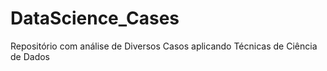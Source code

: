 # DataScience_Cases
Repositório com análise de Diversos Casos aplicando Técnicas de Ciência de Dados
